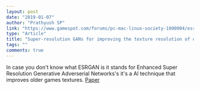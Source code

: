 ```yaml
---
layout: post
date: "2019-01-07"
author: "Prathyush SP"
link: "https://www.gamespot.com/forums/pc-mac-linux-society-1000004/esrgan-is-pretty-damn-amazing-trying-max-payne-wit-33449670/"
type: "Article"
title: "Super-resolution GANs for improving the texture resolution of old games"
tags: ""
comments: true
---
```

In case you don't know what ESRGAN is it stands for Enhanced Super Resolution Generative Adverserial Networks's it's a AI technique that improves older games textures. [Paper](https://arxiv.org/abs/1809.00219)